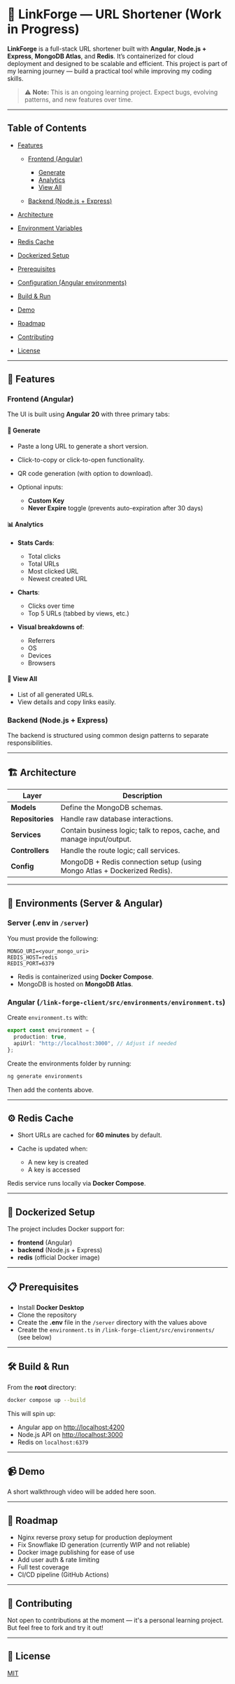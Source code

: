 # 📘 LinkForge — URL Shortener (Work in Progress)

**LinkForge** is a full-stack URL shortener built with **Angular**, **Node.js + Express**, **MongoDB Atlas**, and **Redis**. It’s containerized for cloud deployment and designed to be scalable and efficient. This project is part of my learning journey — build a practical tool while improving my coding skills.

> ⚠️ **Note:** This is an ongoing learning project. Expect bugs, evolving patterns, and new features over time.

---

## Table of Contents

- [Features](#features)

  - [Frontend (Angular)](#frontend-angular)

    - [Generate](#generate)
    - [Analytics](#analytics)
    - [View All](#view-all)

  - [Backend (Node.js + Express)](#backend-nodejs--express)

- [Architecture](#architecture)
- [Environment Variables](#environment-variables-env-in-server)
- [Redis Cache](#️-redis-cache)
- [Dockerized Setup](#-dockerized-setup)
- [Prerequisites](#-prerequisites)
- [Configuration (Angular environments)](#configuration-angular-environments)
- [Build & Run](#-build--run)
- [Demo](#-demo)
- [Roadmap](#-roadmap)
- [Contributing](#-contributing)
- [License](#-license)

---

## 🚀 Features

### Frontend (Angular)

The UI is built using **Angular 20** with three primary tabs:

#### 🔗 Generate

- Paste a long URL to generate a short version.
- Click-to-copy or click-to-open functionality.
- QR code generation (with option to download).
- Optional inputs:

  - **Custom Key**
  - **Never Expire** toggle (prevents auto-expiration after 30 days)

#### 📊 Analytics

- **Stats Cards**:

  - Total clicks
  - Total URLs
  - Most clicked URL
  - Newest created URL

- **Charts**:

  - Clicks over time
  - Top 5 URLs (tabbed by views, etc.)

- **Visual breakdowns of**:

  - Referrers
  - OS
  - Devices
  - Browsers

#### 📄 View All

- List of all generated URLs.
- View details and copy links easily.

### Backend (Node.js + Express)

The backend is structured using common design patterns to separate responsibilities.

---

## 🏗️ Architecture

| **Layer**        | **Description**                                                          |
| ---------------- | ------------------------------------------------------------------------ |
| **Models**       | Define the MongoDB schemas.                                              |
| **Repositories** | Handle raw database interactions.                                        |
| **Services**     | Contain business logic; talk to repos, cache, and manage input/output.   |
| **Controllers**  | Handle the route logic; call services.                                   |
| **Config**       | MongoDB + Redis connection setup (using Mongo Atlas + Dockerized Redis). |

---

## 🔐 Environments (Server & Angular)

### Server (.env in `/server`)

You must provide the following:

```env
MONGO_URI=<your_mongo_uri>
REDIS_HOST=redis
REDIS_PORT=6379
```

- Redis is containerized using **Docker Compose**.
- MongoDB is hosted on **MongoDB Atlas**.

### Angular (`/link-forge-client/src/environments/environment.ts`)

Create `environment.ts` with:

```ts
export const environment = {
  production: true,
  apiUrl: "http://localhost:3000", // Adjust if needed
};
```

Create the environments folder by running:

```bash
ng generate environments
```

Then add the contents above.

---

## ⚙️ Redis Cache

- Short URLs are cached for **60 minutes** by default.
- Cache is updated when:

  - A new key is created
  - A key is accessed

Redis service runs locally via **Docker Compose**.

---

## 🐳 Dockerized Setup

The project includes Docker support for:

- **frontend** (Angular)
- **backend** (Node.js + Express)
- **redis** (official Docker image)

---

## 📋 Prerequisites

- Install **Docker Desktop**
- Clone the repository
- Create the **.env** file in the `/server` directory with the values above
- Create the `environment.ts` in `/link-forge-client/src/environments/` (see below)

---

## 🛠️ Build & Run

From the **root** directory:

```bash
docker compose up --build
```

This will spin up:

- Angular app on [http://localhost:4200](http://localhost:4200)
- Node.js API on [http://localhost:3000](http://localhost:3000)
- Redis on `localhost:6379`

---

## 📹 Demo

A short walkthrough video will be added here soon.

---

## 📝 Roadmap

- Nginx reverse proxy setup for production deployment
- Fix Snowflake ID generation (currently WIP and not reliable)
- Docker image publishing for ease of use
- Add user auth & rate limiting
- Full test coverage
- CI/CD pipeline (GitHub Actions)

---

## 🤝 Contributing

Not open to contributions at the moment — it's a personal learning project. But feel free to fork and try it out!

---

## 📜 License

[MIT](https://choosealicense.com/licenses/mit/)
